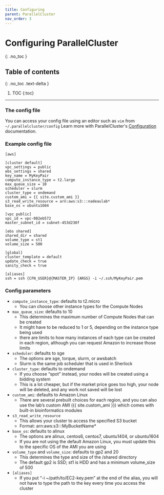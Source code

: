 ```yaml
---
title: Configuring
parent: ParallelCluster
nav_order: 3
---
```


# Configuring ParallelCluster
{: .no_toc }

## Table of contents
{: .no_toc .text-delta }

1. TOC
{:toc}

---

### The config file
You can access your config file using an editor such as `vim` from `~/.parallelcluster/config`
Learn more with ParallelCluster's
[Configuration](https://docs.aws.amazon.com/parallelcluster/latest/ug/configuration.html) documentation.

### Example config file
```
[aws]

[cluster default]
vpc_settings = public
ebs_settings = shared
key_name = MyKeyPair
compute_instance_type = t2.large
max_queue_size = 10
scheduler = slurm
cluster_type = ondemand
custom_ami = {{ site.custom_ami }}
s3_read_write_resource = arn:aws:s3:::nadeaulab*
base_os = ubuntu1604

[vpc public]
vpc_id = vpc-082eb572
master_subnet_id = subnet-453d230f

[ebs shared]
shared_dir = shared
volume_type = st1
volume_size = 500

[global]
cluster_template = default
update_check = true
sanity_check = true

[aliases]
ssh = ssh {CFN_USER}@{MASTER_IP} {ARGS} -i ~/.ssh/MyKeyPair.pem
```

### Config parameters
* `compute_instance_type`: defaults to t2.micro
	* You can choose other instance types for the Compute Nodes
* `max_queue_size`: defaults to 10
	* This determines the maximum number of Compute Nodes that can be created
	* It might have to be reduced to 1 or 5, depending on the instance type being used
	- there are limits to how many instances of each type can be created in each region, although you can request Amazon to increase those limits
* `scheduler`: defaults to sge
	* The options are sge, torque, slurm, or awsbatch
	* Slurm is the same job scheduler that is used in Sherlock
* `cluster_type`: defaults to ondemand
	* If you choose “spot” instead, your nodes will be created using a bidding system
	* This is a lot cheaper, but if the market price goes too high, your node will be deleted, and any work not saved will be lost
* `custom_ami`: defaults to Amazon Linux
	* There are several prebuilt choices for each region, and you can also use the lab’s custom AMI ({{ site.custom_ami }}) which comes with built-in bioinformatics modules
* `s3_read_write_resource`
	* This allows your cluster to access the specified S3 bucket
	* Format: arn:aws:s3:::MyBucketName*
* `base_os`: defaults to alinux
	* The options are alinux, centos6, centos7, ubuntu1404, or ubuntu1604
	* If you are not using the default Amazon Linux, you must update this to the specific OS of the AMI you are using
* `volume_type` and `volume_size`: defaults to gp2 and 20
	* This determines the type and size of the /shared directory 
	* The default gp2 is SSD; st1 is HDD and has a minimum volume_size of 500
* `[aliases]`
	* If you put “-i ~/path/to/EC2-key.pem” at the end of the alias, you will not have to type the path to the key every time you access the cluster

